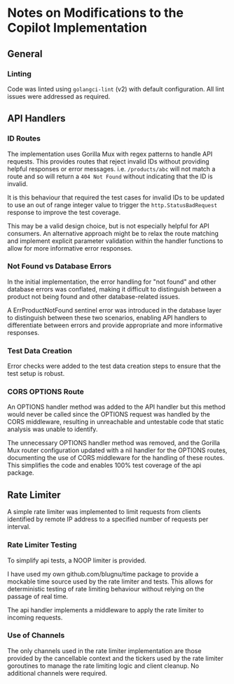 # Notes on Modifications to the Copilot Implementation

## General

### Linting

Code was linted using `golangci-lint` (v2) with default configuration.  All lint issues were
addressed as required.

## API Handlers

### ID Routes

The implementation uses Gorilla Mux with regex patterns to handle API requests. This provides
routes that reject invalid IDs without providing helpful responses or error messages.  i.e.
`/products/abc` will not match a route and so will return a `404 Not Found` without indicating
that the ID is invalid.

It is this behaviour that required the test cases for invalid IDs to be updated to use an
out of range integer value to trigger the `http.StatusBadRequest` response to improve the
test coverage.

This may be a valid design choice, but is not especially helpful for API consumers. An alternative
approach might be to relax the route matching and implement explicit parameter validation
within the handler functions to allow for more informative error responses.

### Not Found vs Database Errors

In the initial implementation, the error handling for "not found" and other database errors was
conflated, making it difficult to distinguish between a product not being found and other
database-related issues.

A ErrProductNotFound sentinel error was introduced in the database layer to distinguish
between these two scenarios, enabling API handlers to differentiate between errors and
provide appropriate and more informative responses.

### Test Data Creation

Error checks were added to the test data creation steps to ensure that the test setup is robust.

### CORS OPTIONS Route

An OPTIONS handler method was added to the API handler but this method would never be called
since the OPTIONS request was handled by the CORS middleware, resulting in unreachable and
untestable code that static analysis was unable to identify.

The unnecessary OPTIONS handler method was removed, and the Gorilla Mux router configuration
updated with a nil handler for the OPTIONS routes, documenting the use of CORS middleware
for the handling of these routes. This simplifies the code and enables 100% test coverage of
the api package.

## Rate Limiter

A simple rate limiter was implemented to limit requests from clients identified by remote
IP address to a specified number of requests per interval.

### Rate Limiter Testing

To simplify api tests, a NOOP limiter is provided.

I have used my own github.com/blugnu/time package to provide a mockable time source
used by the rate limiter and tests.  This allows for deterministic testing of rate
limiting behaviour without relying on the passage of real time.

The api handler implements a middleware to apply the rate limiter to incoming requests.

### Use of Channels

The only channels used in the rate limiter implementation are those provided by the
cancellable context and the tickers used by the rate limiter goroutines to manage
the rate limiting logic and client cleanup.  No additional channels were required.
